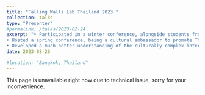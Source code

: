 ```yaml
---
title: "Falling Walls Lab Thailand 2023 "
collection: talks
type: "Presenter"
#permalink: /talks/2023-02-24
excerpt: "• Participated in a winter conference, alongside students from top universities across Asia, hosted by Harvard students.<br/>
• Hosted a spring conference, being a cultural ambassador to promote Thailand to Harvard students and delegates from other countries.<br/>
• Developed a much better understanding of the culturally complex international communities and foster cooperative relationships with young leaders from the United States and Asian countries.<br/> <img src='/images/talks_images/falling1.gif'> <img src='/images/talks_images/falling2.gif'> "
date: 2023-08-26

#location: "Bangkok, Thailand"
---
```

This page is unavailable right now due to technical issue, sorry for your inconvenience.